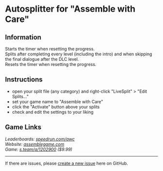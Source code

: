 # Autosplitter for "Assemble with Care"
## Information
Starts the timer when resetting the progress.  
Splits after completing every level (including the intro) and when skipping the final dialogue after the DLC level.  
Resets the timer when resetting the progress.

## Instructions
* open your split file (any category) and right-click "LiveSplit" > "Edit Splits..."
* set your game name to "Assemble with Care"
* click the "Activate" button above your splits
* check and edit the settings to your liking

## Game Links
*Leaderboards: [speedrun.com/awc](https://speedrun.com/awc)*  
*Website: [assemblegame.com](https://assemblegame.com)*  
*Game: [s.team/a/1202900](https://s.team/a/1202900) ($9.99)*

---
If there are issues, please [create a new issue](https://github.com/just-ero/AutoSplitTools/issues/new/choose) here on GitHub.